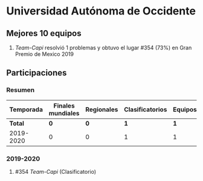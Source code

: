 ---
---

# Universidad Autónoma de Occidente

## Mejores 10 equipos

1. _Team-Capi_ resolvió 1 problemas y obtuvo el lugar #354 (73%) en Gran Premio de Mexico 2019

## Participaciones

### Resumen

| Temporada | Finales mundiales | Regionales | Clasificatorios | Equipos |
| --- | --- | --- | --- | --- |
| **Total** | **0** | **0** | **1** | **1** |
| 2019-2020 | 0 | 0 | 1 | 1 |

### 2019-2020

1. #354 _Team-Capi_ (Clasificatorio)




